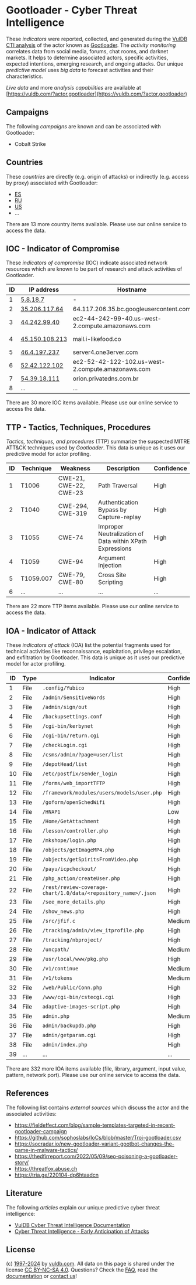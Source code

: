 # Gootloader - Cyber Threat Intelligence

These _indicators_ were reported, collected, and generated during the [VulDB CTI analysis](https://vuldb.com/?kb.cti) of the actor known as [Gootloader](https://vuldb.com/?actor.gootloader). The _activity monitoring_ correlates data from social media, forums, chat rooms, and darknet markets. It helps to determine associated actors, specific activities, expected intentions, emerging research, and ongoing attacks. Our unique _predictive model_ uses _big data_ to forecast activities and their characteristics.

_Live data_ and more _analysis capabilities_ are available at [https://vuldb.com/?actor.gootloader](https://vuldb.com/?actor.gootloader)

## Campaigns

The following _campaigns_ are known and can be associated with Gootloader:

* Cobalt Strike

## Countries

These _countries_ are directly (e.g. origin of attacks) or indirectly (e.g. access by proxy) associated with Gootloader:

* [ES](https://vuldb.com/?country.es)
* [RU](https://vuldb.com/?country.ru)
* [US](https://vuldb.com/?country.us)
* ...

There are 13 more country items available. Please use our online service to access the data.

## IOC - Indicator of Compromise

These _indicators of compromise_ (IOC) indicate associated network resources which are known to be part of research and attack activities of Gootloader.

ID | IP address | Hostname | Campaign | Confidence
-- | ---------- | -------- | -------- | ----------
1 | [5.8.18.7](https://vuldb.com/?ip.5.8.18.7) | - | - | High
2 | [35.206.117.64](https://vuldb.com/?ip.35.206.117.64) | 64.117.206.35.bc.googleusercontent.com | - | Medium
3 | [44.242.99.40](https://vuldb.com/?ip.44.242.99.40) | ec2-44-242-99-40.us-west-2.compute.amazonaws.com | - | Medium
4 | [45.150.108.213](https://vuldb.com/?ip.45.150.108.213) | mail.i-likefood.co | Cobalt Strike | High
5 | [46.4.197.237](https://vuldb.com/?ip.46.4.197.237) | server4.one3erver.com | - | High
6 | [52.42.122.102](https://vuldb.com/?ip.52.42.122.102) | ec2-52-42-122-102.us-west-2.compute.amazonaws.com | - | Medium
7 | [54.39.18.111](https://vuldb.com/?ip.54.39.18.111) | orion.privatedns.com.br | - | High
8 | ... | ... | ... | ...

There are 30 more IOC items available. Please use our online service to access the data.

## TTP - Tactics, Techniques, Procedures

_Tactics, techniques, and procedures_ (TTP) summarize the suspected MITRE ATT&CK techniques used by _Gootloader_. This data is unique as it uses our predictive model for actor profiling.

ID | Technique | Weakness | Description | Confidence
-- | --------- | -------- | ----------- | ----------
1 | T1006 | CWE-21, CWE-22, CWE-23 | Path Traversal | High
2 | T1040 | CWE-294, CWE-319 | Authentication Bypass by Capture-replay | High
3 | T1055 | CWE-74 | Improper Neutralization of Data within XPath Expressions | High
4 | T1059 | CWE-94 | Argument Injection | High
5 | T1059.007 | CWE-79, CWE-80 | Cross Site Scripting | High
6 | ... | ... | ... | ...

There are 22 more TTP items available. Please use our online service to access the data.

## IOA - Indicator of Attack

These _indicators of attack_ (IOA) list the potential fragments used for technical activities like reconnaissance, exploitation, privilege escalation, and exfiltration by Gootloader. This data is unique as it uses our predictive model for actor profiling.

ID | Type | Indicator | Confidence
-- | ---- | --------- | ----------
1 | File | `.config/Yubico` | High
2 | File | `/admin/SensitiveWords` | High
3 | File | `/admin/sign/out` | High
4 | File | `/backupsettings.conf` | High
5 | File | `/cgi-bin/kerbynet` | High
6 | File | `/cgi-bin/return.cgi` | High
7 | File | `/checkLogin.cgi` | High
8 | File | `/csms/admin/?page=user/list` | High
9 | File | `/depotHead/list` | High
10 | File | `/etc/postfix/sender_login` | High
11 | File | `/forms/web_importTFTP` | High
12 | File | `/framework/modules/users/models/user.php` | High
13 | File | `/goform/openSchedWifi` | High
14 | File | `/HNAP1` | Low
15 | File | `/Home/GetAttachment` | High
16 | File | `/lesson/controller.php` | High
17 | File | `/mkshope/login.php` | High
18 | File | `/objects/getImageMP4.php` | High
19 | File | `/objects/getSpiritsFromVideo.php` | High
20 | File | `/payu/icpcheckout/` | High
21 | File | `/php_action/createUser.php` | High
22 | File | `/rest/review-coverage-chart/1.0/data/<repository_name>/.json` | High
23 | File | `/see_more_details.php` | High
24 | File | `/show_news.php` | High
25 | File | `/src/jfif.c` | Medium
26 | File | `/tracking/admin/view_itprofile.php` | High
27 | File | `/tracking/nbproject/` | High
28 | File | `/uncpath/` | Medium
29 | File | `/usr/local/www/pkg.php` | High
30 | File | `/v1/continue` | Medium
31 | File | `/v1/tokens` | Medium
32 | File | `/web/Public/Conn.php` | High
33 | File | `/www/cgi-bin/cstecgi.cgi` | High
34 | File | `adaptive-images-script.php` | High
35 | File | `admin.php` | Medium
36 | File | `admin/backupdb.php` | High
37 | File | `admin/getparam.cgi` | High
38 | File | `admin/index.php` | High
39 | ... | ... | ...

There are 332 more IOA items available (file, library, argument, input value, pattern, network port). Please use our online service to access the data.

## References

The following list contains _external sources_ which discuss the actor and the associated activities:

* https://fieldeffect.com/blog/sample-templates-targeted-in-recent-gootloader-campaign
* https://github.com/sophoslabs/IoCs/blob/master/Troj-gootloader.csv
* https://socradar.io/new-gootloader-variant-gootbot-changes-the-game-in-malware-tactics/
* https://thedfirreport.com/2022/05/09/seo-poisoning-a-gootloader-story/
* https://threatfox.abuse.ch
* https://tria.ge/220104-dp6htaadcn

## Literature

The following _articles_ explain our unique predictive cyber threat intelligence:

* [VulDB Cyber Threat Intelligence Documentation](https://vuldb.com/?kb.cti)
* [Cyber Threat Intelligence - Early Anticipation of Attacks](https://www.scip.ch/en/?labs.20201022)

## License

(c) [1997-2024](https://vuldb.com/?kb.changelog) by [vuldb.com](https://vuldb.com/?kb.about). All data on this page is shared under the license [CC BY-NC-SA 4.0](https://creativecommons.org/licenses/by-nc-sa/4.0/). Questions? Check the [FAQ](https://vuldb.com/?kb.faq), read the [documentation](https://vuldb.com/?kb) or [contact us](https://vuldb.com/?contact)!
